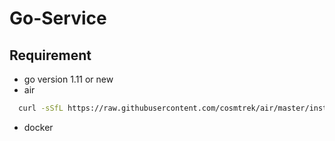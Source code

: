 # Go-Service

## Requirement

- go version 1.11 or new
- air 
```bash
  curl -sSfL https://raw.githubusercontent.com/cosmtrek/air/master/install.sh | sh -s -- -b $(go env GOPATH)/bin
```

- docker
